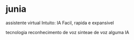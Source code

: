 # junia
 assistente virtual
 Intuito: IA Facil, rapida e expansivel


 tecnologia
 reconhecimento de voz
 sinteae de voz
 alguma IA
